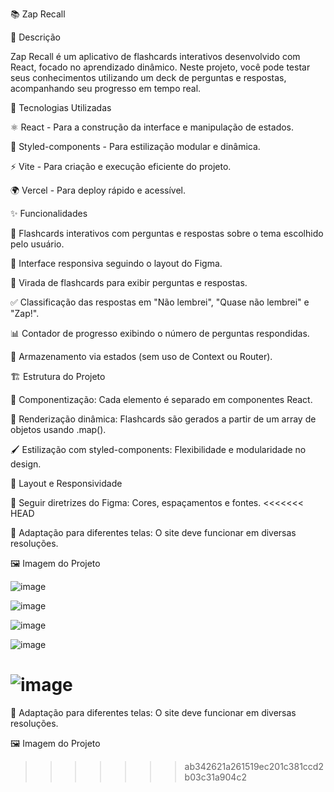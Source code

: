 📚 Zap Recall

📖 Descrição

Zap Recall é um aplicativo de flashcards interativos desenvolvido com React, focado no aprendizado dinâmico. Neste projeto, você pode testar seus conhecimentos utilizando um deck de perguntas e respostas, acompanhando seu progresso em tempo real.

🚀 Tecnologias Utilizadas

⚛️ React - Para a construção da interface e manipulação de estados.

🎨 Styled-components - Para estilização modular e dinâmica.

⚡ Vite - Para criação e execução eficiente do projeto.

🌍 Vercel - Para deploy rápido e acessível.

✨ Funcionalidades

📌 Flashcards interativos com perguntas e respostas sobre o tema escolhido pelo usuário.

📱 Interface responsiva seguindo o layout do Figma.

🔄 Virada de flashcards para exibir perguntas e respostas.

✅ Classificação das respostas em "Não lembrei", "Quase não lembrei" e "Zap!".

📊 Contador de progresso exibindo o número de perguntas respondidas.

🎯 Armazenamento via estados (sem uso de Context ou Router).

🏗️ Estrutura do Projeto

📂 Componentização: Cada elemento é separado em componentes React.

🔄 Renderização dinâmica: Flashcards são gerados a partir de um array de objetos usando .map().

🖌️ Estilização com styled-components: Flexibilidade e modularidade no design.

🎨 Layout e Responsividade

📏 Seguir diretrizes do Figma: Cores, espaçamentos e fontes.
<<<<<<< HEAD

📱 Adaptação para diferentes telas: O site deve funcionar em diversas resoluções.

🖼️ Imagem do Projeto


![image](https://github.com/user-attachments/assets/9bec9b00-96cc-430b-bf9d-6099da4ed59e)

![image](https://github.com/user-attachments/assets/8c9b53d0-034e-43a3-8875-b13cfaefadf2)

![image](https://github.com/user-attachments/assets/46d56cee-cac0-48d6-9050-b5e62e5d4336)

![image](https://github.com/user-attachments/assets/1e9a116a-2796-43dd-afbc-0a307c2fb1b1)

![image](https://github.com/user-attachments/assets/3a64db5e-5dff-4aac-b3b7-ffcb5825c7a4)
=======

📱 Adaptação para diferentes telas: O site deve funcionar em diversas resoluções.

🖼️ Imagem do Projeto

>>>>>>> ab342621a261519ec201c381ccd2b03c31a904c2

